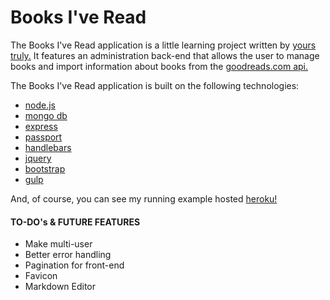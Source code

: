 # Books I've Read

The Books I've Read application is a little learning project written by [yours truly.](http://www.bradseverance.com) It features an administration back-end that allows the user to manage books and import information about books from the [goodreads.com api.](https://www.goodreads.com/api)

The Books I've Read application is built on the following technologies:

+ [node.js](https://nodejs.org/en/)
+ [mongo db](https://www.mongodb.com/)
+ [express](https://expressjs.com/)
+ [passport](http://passportjs.org/)
+ [handlebars](http://handlebarsjs.com/)
+ [jquery](https://jquery.com/)
+ [bootstrap](http://getbootstrap.com/)
+ [gulp](http://gulpjs.com/)

And, of course, you can see my running example hosted [heroku!](http://books-ive-read.herokuapp.com/)

#### TO-DO's & FUTURE FEATURES

+ Make multi-user
+ Better error handling
+ Pagination for front-end
+ Favicon
+ Markdown Editor
